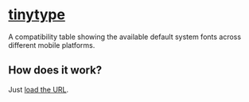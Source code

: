 # [tinytype](http://www.jordanm.co.uk/tinytype)

A compatibility table showing the available default system fonts across different mobile platforms.

## How does it work?

Just [load the URL](http://www.jordanm.co.uk/tinytype).
